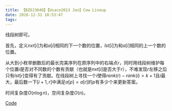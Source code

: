 ```yaml
---
title: 【BZOJ3048】【Usaco2013 Jan】Cow Lineup
date: 2016-12-31 18:53:47
tags:
---
```


线段树即可。

<!-- more -->

首先，定义$nxt[i]$为和$a[i]$相同的下一个数的位置，$lst[i]$为和$a[i]$相同的上一个数的位置。

从大到小枚举删数后的最长完美序列在原序列中的右端点$r$，同时用线段树维护每个位置$i$是否对不同数的个数有贡献（也就是$nxt[i]$是否大于$r$），不难发现$r$左移之后只有$lst[r]$变得有了贡献。在线段树上寻找一个$i$使得$rank(r)-rank(i)>k+1$且$i$最大，最后数一下$[i+1,r]$中满足$a[p]=a[r]$的$p$有多少个来更新答案。

时间复杂度$O(n \log n)$，空间复杂度$O(n)$。

[Code](https://github.com/q234rty/OJ-Codes/blob/master/BZOJ/3048.cpp)